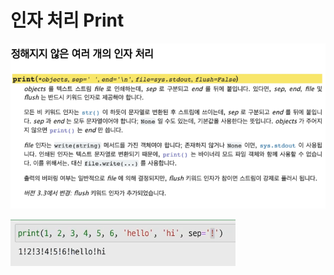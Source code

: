 # 인자 처리 Print



![image-20210721131726362](photo\image-20210721131726362.png)

![image-20210721131856934](photo\image-20210721131856934.png)